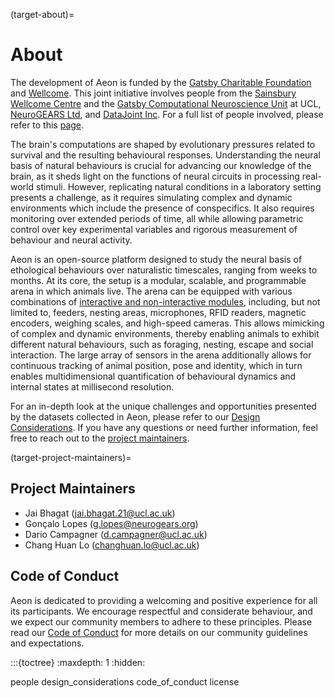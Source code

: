 (target-about)=
# About

The development of Aeon is funded by the [Gatsby Charitable Foundation](https://www.gatsby.org.uk/) and [Wellcome](https://wellcome.org/). This joint initiative involves people from the [Sainsbury Wellcome Centre](https://www.sainsburywellcome.org/web/) and the [Gatsby Computational Neuroscience Unit](https://www.ucl.ac.uk/gatsby/gatsby-computational-neuroscience-unit) at UCL, [NeuroGEARS Ltd](https://neurogears.org/), and [DataJoint Inc](https://www.datajoint.com/). For a full list of people involved, please refer to this [page](target-people).

The brain's computations are shaped by evolutionary pressures related to survival and the resulting behavioural responses. 
Understanding the neural basis of natural behaviours is crucial for advancing our knowledge of the brain, as it sheds light on the functions of neural circuits in processing real-world stimuli. 
However, replicating natural conditions in a laboratory setting presents a challenge, as it requires simulating complex and dynamic environments which include the presence of conspecifics. 
It also requires monitoring over extended periods of time, all while allowing parametric control over key experimental variables and rigorous measurement of behaviour and neural activity.

Aeon is an open-source platform designed to study the neural basis of ethological behaviours over naturalistic timescales, ranging from weeks to months.
At its core, the setup is a modular, scalable, and programmable arena in which animals live. 
The arena can be equipped with various combinations of [interactive and non-interactive modules](target-hardware),
including, but not limited to, feeders, nesting areas, microphones, RFID readers, magnetic encoders, weighing scales, and high-speed cameras. 
This allows mimicking of complex and dynamic environments, thereby enabling animals to exhibit different natural behaviours, 
such as foraging, nesting, escape and social interaction. 
The large array of sensors in the arena additionally allows for continuous tracking of animal position, pose and identity, which in turn enables
multidimensional quantification of behavioural dynamics and internal states at millisecond resolution.

For an in-depth look at the unique challenges and opportunities presented by the datasets collected in Aeon, please refer to our [Design Considerations](target-design-considerations).
If you have any questions or need further information, feel free to reach out to the [project maintainers](target-project-maintainers).

(target-project-maintainers)=
## Project Maintainers

* Jai Bhagat (jai.bhagat.21@ucl.ac.uk)
* Gonçalo Lopes (g.lopes@neurogears.org)
* Dario Campagner (d.campagner@ucl.ac.uk)
* Chang Huan Lo (changhuan.lo@ucl.ac.uk)

## Code of Conduct

Aeon is dedicated to providing a welcoming and positive experience for all its participants. We encourage respectful and considerate behaviour, and we expect our community members to adhere to these principles. Please read our [Code of Conduct](target-code-of-conduct) for more details on our community guidelines and expectations.

:::{toctree}
:maxdepth: 1
:hidden:

people
design_considerations
code_of_conduct
license